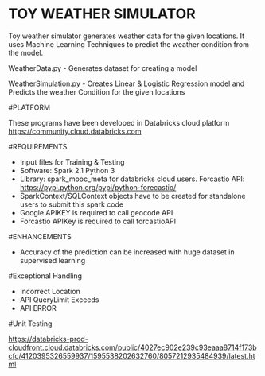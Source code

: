# TOY WEATHER SIMULATOR #

Toy weather simulator generates weather data for the given locations. It uses Machine Learning Techniques to predict the weather condition from the model.

WeatherData.py        - Generates dataset for creating a model

WeatherSimulation.py  - Creates Linear & Logistic Regression model and Predicts the weather Condition for the given locations

#PLATFORM

These programs have been developed in Databricks cloud platform https://community.cloud.databricks.com

#REQUIREMENTS
- Input files for Training & Testing
- Software: Spark 2.1 Python 3
- Library: spark_mooc_meta for databricks cloud users. Forcastio API:  https://pypi.python.org/pypi/python-forecastio/
- SparkContext/SQLContext objects have to be created for standalone users to submit this spark code
- Google APIKEY is required to call geocode API
- Forcastio APIKey is required to call forcastioAPI
	  
#ENHANCEMENTS
- Accuracy of the prediction can be increased with huge dataset in supervised learning

#Exceptional Handling
- Incorrect Location
- API QueryLimit Exceeds
- API ERROR

#Unit Testing

https://databricks-prod-cloudfront.cloud.databricks.com/public/4027ec902e239c93eaaa8714f173bcfc/4120395326559937/1595538202632760/8057212935484939/latest.html
